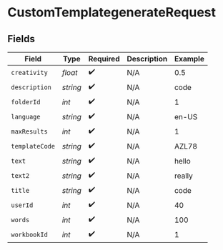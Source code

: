 # CustomTemplategenerateRequest


## Fields

| Field              | Type               | Required           | Description        | Example            |
| ------------------ | ------------------ | ------------------ | ------------------ | ------------------ |
| `creativity`       | *float*            | :heavy_check_mark: | N/A                | 0.5                |
| `description`      | *string*           | :heavy_check_mark: | N/A                | code               |
| `folderId`         | *int*              | :heavy_check_mark: | N/A                | 1                  |
| `language`         | *string*           | :heavy_check_mark: | N/A                | en-US              |
| `maxResults`       | *int*              | :heavy_check_mark: | N/A                | 1                  |
| `templateCode`     | *string*           | :heavy_check_mark: | N/A                | AZL78              |
| `text`             | *string*           | :heavy_check_mark: | N/A                | hello              |
| `text2`            | *string*           | :heavy_check_mark: | N/A                | really             |
| `title`            | *string*           | :heavy_check_mark: | N/A                | code               |
| `userId`           | *int*              | :heavy_check_mark: | N/A                | 40                 |
| `words`            | *int*              | :heavy_check_mark: | N/A                | 100                |
| `workbookId`       | *int*              | :heavy_check_mark: | N/A                | 1                  |